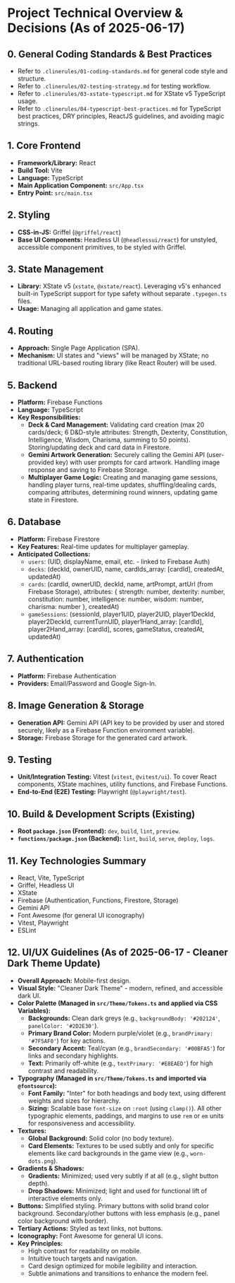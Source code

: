 # Project Technical Overview & Decisions (As of 2025-06-17)

## 0. General Coding Standards & Best Practices
*   Refer to `.clinerules/01-coding-standards.md` for general code style and structure.
*   Refer to `.clinerules/02-testing-strategy.md` for testing workflow.
*   Refer to `.clinerules/03-xstate-typescript.md` for XState v5 TypeScript usage.
*   Refer to `.clinerules/04-typescript-best-practices.md` for TypeScript best practices, DRY principles, ReactJS guidelines, and avoiding magic strings.

## 1. Core Frontend
*   **Framework/Library:** React
*   **Build Tool:** Vite
*   **Language:** TypeScript
*   **Main Application Component:** `src/App.tsx`
*   **Entry Point:** `src/main.tsx`

## 2. Styling
*   **CSS-in-JS:** Griffel (`@griffel/react`)
*   **Base UI Components:** Headless UI (`@headlessui/react`) for unstyled, accessible component primitives, to be styled with Griffel.

## 3. State Management
*   **Library:** XState v5 (`xstate`, `@xstate/react`). Leveraging v5's enhanced built-in TypeScript support for type safety without separate `.typegen.ts` files.
*   **Usage:** Managing all application and game states.

## 4. Routing
*   **Approach:** Single Page Application (SPA).
*   **Mechanism:** UI states and "views" will be managed by XState; no traditional URL-based routing library (like React Router) will be used.

## 5. Backend
*   **Platform:** Firebase Functions
*   **Language:** TypeScript
*   **Key Responsibilities:**
    *   **Deck & Card Management:** Validating card creation (max 20 cards/deck; 6 D&D-style attributes: Strength, Dexterity, Constitution, Intelligence, Wisdom, Charisma, summing to 50 points). Storing/updating deck and card data in Firestore.
    *   **Gemini Artwork Generation:** Securely calling the Gemini API (user-provided key) with user prompts for card artwork. Handling image response and saving to Firebase Storage.
    *   **Multiplayer Game Logic:** Creating and managing game sessions, handling player turns, real-time updates, shuffling/dealing cards, comparing attributes, determining round winners, updating game state in Firestore.

## 6. Database
*   **Platform:** Firebase Firestore
*   **Key Features:** Real-time updates for multiplayer gameplay.
*   **Anticipated Collections:**
    *   `users`: (UID, displayName, email, etc. - linked to Firebase Auth)
    *   `decks`: (deckId, ownerUID, name, cardIds_array: [cardId], createdAt, updatedAt)
    *   `cards`: (cardId, ownerUID, deckId, name, artPrompt, artUrl (from Firebase Storage), attributes: { strength: number, dexterity: number, constitution: number, intelligence: number, wisdom: number, charisma: number }, createdAt)
    *   `gameSessions`: (sessionId, player1UID, player2UID, player1DeckId, player2DeckId, currentTurnUID, player1Hand_array: [cardId], player2Hand_array: [cardId], scores, gameStatus, createdAt, updatedAt)

## 7. Authentication
*   **Platform:** Firebase Authentication
*   **Providers:** Email/Password and Google Sign-In.

## 8. Image Generation & Storage
*   **Generation API:** Gemini API (API key to be provided by user and stored securely, likely as a Firebase Function environment variable).
*   **Storage:** Firebase Storage for the generated card artwork.

## 9. Testing
*   **Unit/Integration Testing:** Vitest (`vitest`, `@vitest/ui`). To cover React components, XState machines, utility functions, and Firebase Functions.
*   **End-to-End (E2E) Testing:** Playwright (`@playwright/test`).

## 10. Build & Development Scripts (Existing)
*   **Root `package.json` (Frontend):** `dev`, `build`, `lint`, `preview`.
*   **`functions/package.json` (Backend):** `lint`, `build`, `serve`, `deploy`, `logs`.

## 11. Key Technologies Summary
*   React, Vite, TypeScript
*   Griffel, Headless UI
*   XState
*   Firebase (Authentication, Functions, Firestore, Storage)
*   Gemini API
*   Font Awesome (for general UI iconography)
*   Vitest, Playwright
*   ESLint

## 12. UI/UX Guidelines (As of 2025-06-17 - Cleaner Dark Theme Update)

*   **Overall Approach:** Mobile-first design.
*   **Visual Style:** "Cleaner Dark Theme" - modern, refined, and accessible dark UI.
*   **Color Palette (Managed in `src/Theme/Tokens.ts` and applied via CSS Variables):**
    *   **Backgrounds:** Clean dark greys (e.g., `backgroundBody: '#202124'`, `panelColor: '#2D2E30'`).
    *   **Primary Brand Color:** Modern purple/violet (e.g., `brandPrimary: '#7F5AF0'`) for key actions.
    *   **Secondary Accent:** Teal/cyan (e.g., `brandSecondary: '#00BFA5'`) for links and secondary highlights.
    *   **Text:** Primarily off-white (e.g., `textPrimary: '#E8EAED'`) for high contrast and readability.
*   **Typography (Managed in `src/Theme/Tokens.ts` and imported via `@fontsource`):**
    *   **Font Family:** "Inter" for both headings and body text, using different weights and sizes for hierarchy.
    *   **Sizing:** Scalable base `font-size` on `:root` (using `clamp()`). All other typographic elements, paddings, and margins to use `rem` or `em` units for responsiveness and accessibility.
*   **Textures:**
    *   **Global Background:** Solid color (no body texture).
    *   **Card Elements:** Textures to be used subtly and only for specific elements like card backgrounds in the game view (e.g., `worn-dots.png`).
*   **Gradients & Shadows:**
    *   **Gradients:** Minimized; used very subtly if at all (e.g., slight button depth).
    *   **Drop Shadows:** Minimized; light and used for functional lift of interactive elements only.
*   **Buttons:** Simplified styling. Primary buttons with solid brand color background. Secondary/other buttons with less emphasis (e.g., panel color background with border).
*   **Tertiary Actions:** Styled as text links, not buttons.
*   **Iconography:** Font Awesome for general UI icons.
*   **Key Principles:**
    *   High contrast for readability on mobile.
    *   Intuitive touch targets and navigation.
    *   Card design optimized for mobile legibility and interaction.
    *   Subtle animations and transitions to enhance the modern feel.
